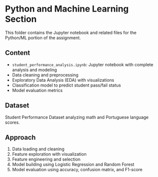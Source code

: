 # Python and Machine Learning Section

This folder contains the Jupyter notebook and related files for the Python/ML portion of the assignment.

## Content

- `student_performance_analysis.ipynb`: Jupyter notebook with complete analysis and modeling
- Data cleaning and preprocessing
- Exploratory Data Analysis (EDA) with visualizations
- Classification model to predict student pass/fail status
- Model evaluation metrics

## Dataset

Student Performance Dataset analyzing math and Portuguese language scores.

## Approach

1. Data loading and cleaning
2. Feature exploration with visualization
3. Feature engineering and selection
4. Model building using Logistic Regression and Random Forest
5. Model evaluation using accuracy, confusion matrix, and F1-score
